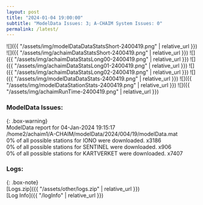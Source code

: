 ```yaml
---
layout: post
title: "2024-01-04 19:00:00"
subtitle: "ModelData Issues: 3; A-CHAIM System Issues: 0"
permalink: /latest/
---
```


![]({{ "/assets/img/modelDataDataStatsShort-2400419.png" | relative_url }})
![]({{ "/assets/img/achaimDataStatsShort-2400419.png" | relative_url }})
![]({{ "/assets/img/achaimDataStatsLong00-2400419.png" | relative_url }})
![]({{ "/assets/img/achaimDataStatsLong01-2400419.png" | relative_url }})
![]({{ "/assets/img/achaimDataStatsLong02-2400419.png" | relative_url }})
![]({{ "/assets/img/modelDataDataStats-2400419.png" | relative_url }})
![]({{ "/assets/img/modelDataStationStats-2400419.png" | relative_url }})
![]({{ "/assets/img/achaimRunTime-2400419.png" | relative_url }})


### ModelData Issues:  
  
{: .box-warning}  
 ModelData report for 04-Jan-2024 19:15:17   
 /home2/achaim1/A-CHAIM/modelData/2024/004/19/modelData.mat   
 0% of all possible stations for IONO were downloaded. x3186   
 0% of all possible stations for SENTINEL were downloaded. x906   
 0% of all possible stations for KARTVERKET were downloaded. x7407   
  


### Logs:  
  
{: .box-note}  
[Logs.zip]({{ "/assets/other/logs.zip" | relative_url }})  
[Log Info]({{ "/logInfo" | relative_url }})  
